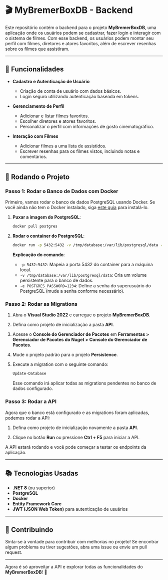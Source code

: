 # 🎬 **MyBremerBoxDB - Backend**

Este repositório contém o backend para o projeto **MyBremerBoxDB**, uma aplicação onde os usuários podem se cadastrar, fazer login e interagir com o sistema de filmes. Com esse backend, os usuários podem montar seu perfil com filmes, diretores e atores favoritos, além de escrever resenhas sobre os filmes que assistiram.

---

## 📝 **Funcionalidades**

- **Cadastro e Autenticação de Usuário**
  - Criação de conta de usuário com dados básicos.
  - Login seguro utilizando autenticação baseada em tokens.

- **Gerenciamento de Perfil**
  - Adicionar e listar filmes favoritos.
  - Escolher diretores e atores favoritos.
  - Personalizar o perfil com informações de gosto cinematográfico.

- **Interação com Filmes**
  - Adicionar filmes a uma lista de assistidos.
  - Escrever resenhas para os filmes vistos, incluindo notas e comentários.

---

## 🚀 **Rodando o Projeto**

### **Passo 1: Rodar o Banco de Dados com Docker**

Primeiro, vamos rodar o banco de dados PostgreSQL usando Docker. Se você ainda não tem o Docker instalado, siga [este guia](https://docs.docker.com/get-docker/) para instalá-lo.

1. **Puxar a imagem do PostgreSQL**:
   ```bash
   docker pull postgres
   ```

2. **Rodar o container do PostgreSQL**:
   ```bash
   docker run -p 5432:5432 -v /tmp/database:/var/lib/postgresql/data -e POSTGRES_PASSWORD=1234 postgres
   ```

   **Explicação do comando**:
   - `-p 5432:5432`: Mapeia a porta 5432 do container para a máquina local.
   - `-v /tmp/database:/var/lib/postgresql/data`: Cria um volume persistente para o banco de dados.
   - `-e POSTGRES_PASSWORD=1234`: Define a senha do superusuário do PostgreSQL (mude a senha conforme necessário).

### **Passo 2: Rodar as Migrations**

1. Abra o **Visual Studio 2022** e carregue o projeto **MyBremerBoxDB**.

2. Defina como projeto de inicialização a pasta **API**.

3. Acesse o **Console do Gerenciador de Pacotes** em **Ferramentas > Gerenciador de Pacotes do Nuget > Console do Gerenciador de Pacotes**.

4. Mude o projeto padrão para o projeto **Persistence**. 

5. Execute a migration com o seguinte comando:
   ```bash
   Update-Database
   ```

   Esse comando irá aplicar todas as migrations pendentes no banco de dados configurado.
   

### **Passo 3: Rodar a API**

Agora que o banco está configurado e as migrations foram aplicadas, podemos rodar a API:

1. Defina como projeto de inicialização novamente a pasta **API**.

2. Clique no botão **Run** ou pressione **Ctrl + F5** para iniciar a API.

A API estará rodando e você pode começar a testar os endpoints da aplicação.

---

## 📚 **Tecnologias Usadas**

- **.NET 8** (ou superior)
- **PostgreSQL**
- **Docker**
- **Entity Framework Core**
- **JWT (JSON Web Token)** para autenticação de usuários

---

## 📝 **Contribuindo**

Sinta-se à vontade para contribuir com melhorias no projeto! Se encontrar algum problema ou tiver sugestões, abra uma issue ou envie um pull request.

---

Agora é só aproveitar a API e explorar todas as funcionalidades do **MyBremerBoxDB**! 🍿
